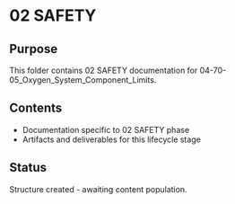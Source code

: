 # 02 SAFETY

## Purpose
This folder contains 02 SAFETY documentation for 04-70-05_Oxygen_System_Component_Limits.

## Contents
- Documentation specific to 02 SAFETY phase
- Artifacts and deliverables for this lifecycle stage

## Status
Structure created - awaiting content population.
